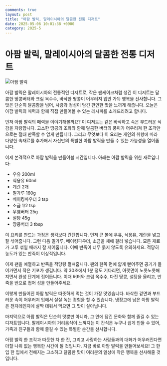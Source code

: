 ```yaml
---
comments: true
layout: post
title: "아팜 발릭, 말레이시아의 달콤한 전통 디저트"
date: 2025-05-06 10:01:38 +0900
category: 2025-5
---
```


# 아팜 발릭, 말레이시아의 달콤한 전통 디저트

![아팜 발릭](https://www.themealdb.com/images/media/meals/adxcbq1619787919.jpg)

아팜 발릭은 말레이시아의 전통적인 디저트로, 작은 팬케이크처럼 생긴 이 디저트는 달콤한 땅콩버터와 크림 옥수수, 바삭한 땅콩이 어우러져 입안 가득 행복을 선사합니다. 그 맛은 단순히 달콤함을 넘어, 사랑과 정성이 담긴 편안한 맛을 느끼게 해줍니다. 오늘은 아팜 발릭의 매력과 함께 직접 만들어볼 수 있는 레시피를 소개드리려고 합니다.

먼저 아팜 발릭의 매력을 이야기해볼까요? 이 디저트는 겉은 바삭하고 속은 부드러운 식감을 자랑합니다. 고소한 땅콩의 조화와 함께 달콤한 버터의 풍미가 어우러져 한 조각만으로는 절대 만족할 수 없게 만듭니다. 그리고 무엇보다 이 요리는 개인의 취향에 따라 다양한 속재료를 추가해서 자신만의 특별한 아팜 발릭을 만들 수 있는 가능성을 열어줍니다.

 

이제 본격적으로 아팜 발릭을 만들어볼 시간입니다. 아래는 아팜 발릭을 위한 재료입니다:

- 우유 200ml
- 식용유 60ml
- 계란 2개
- 밀가루 160g
- 베이킹파우더 3 tsp
- 소금 1/2 tsp
- 무염버터 25g
- 설탕 45g
- 땅콩버터 3 tbsp

 

이 요리를 만드는 과정은 생각보다 간단합니다. 먼저 큰 볼에 우유, 식용유, 계란을 넣고 잘 섞어줍니다. 그런 다음 밀가루, 베이킹파우더, 소금을 체에 걸러 넣습니다. 모든 재료가 고루 섞일 때까지 잘 저어줍니다. 이때 반죽이 너무 묽지 않도록 유의하세요. 적당히 농도가 있는 반죽이 이상적입니다.

이제 팬을 예열하고 반죽을 적당량 펼쳐줍니다. 팬의 한쪽 면에 얇게 뻗어주면 공기가 들어가면서 작은 기포가 생깁니다. 약 30초에서 1분 정도 기다리면, 아랫면이 노릇노릇해지면서 완성 단계에 접어듭니다. 이때 버터와 크림 옥수수, 다진 땅콩, 설탕을 올리고, 반죽을 반으로 접어 성을 만들어주세요. 

 

이렇게 만들어진 아팜 발릭은 따뜻하게 먹는 것이 가장 맛있습니다. 바삭한 겉면과 부드러운 속이 어우러져 입에서 살살 녹는 경험을 할 수 있습니다. 냉장고에 남은 아팜 발릭은 전자레인지에 살짝 데워서 먹으면 그 맛이 살아납니다.

마지막으로 아팜 발릭은 단순히 맛뿐만 아니라, 그 안에 담긴 문화와 함께 즐길 수 있는 디저트입니다. 말레이시아의 거리음식이 느껴지는 이 간식은 누구나 쉽게 만들 수 있어, 가족과 친구들과 함께 즐길 수 있는 특별한 순간을 선사합니다.

아팜 발릭 한 조각과 따듯한 차 한 잔, 그리고 사랑하는 사람들과의 대화가 어우러진다면 더할 나위 없는 행복한 시간이 될 것입니다. 지금 바로 아팜 발릭을 만들어보세요! 그 한 입 한 입에서 전해지는 고소하고 달콤한 맛이 여러분의 일상에 작은 행복을 선사해줄 것입니다.